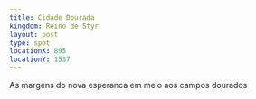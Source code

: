 ```yaml
---
title: Cidade Dourada
kingdom: Reino de Styr
layout: post
type: spot
locationX: 895
locationY: 1537
---
```


As margens do nova esperanca em meio aos campos dourados